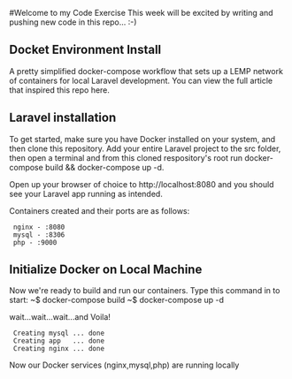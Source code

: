 #Welcome to my Code Exercise
 This week will be excited by writing and pushing new code in this repo... :-)
 
 ## Docket Environment Install
 A pretty simplified docker-compose workflow that sets up a LEMP network of containers for local Laravel development. You can view the full article that inspired this repo here.
 
 ## Laravel installation
 To get started, make sure you have Docker installed on your system, and then clone this repository. Add your entire Laravel project to the src folder, then open a terminal and from this cloned respository's root run docker-compose build && docker-compose up -d.
 
 Open up your browser of choice to http://localhost:8080 and you should see your Laravel app running as intended.
 
 Containers created and their ports are as follows:
 
     nginx - :8080
     mysql - :8306
     php - :9000
     
 ## Initialize Docker on Local Machine
 Now we're ready to build and run our containers. Type this command in to start:
 ~$ docker-compose build
 ~$ docker-compose up -d
 
 wait...wait...wait...and Voila!
  
     Creating mysql ... done
     Creating app   ... done
     Creating nginx ... done
 
Now our Docker services (nginx,mysql,php) are running locally


